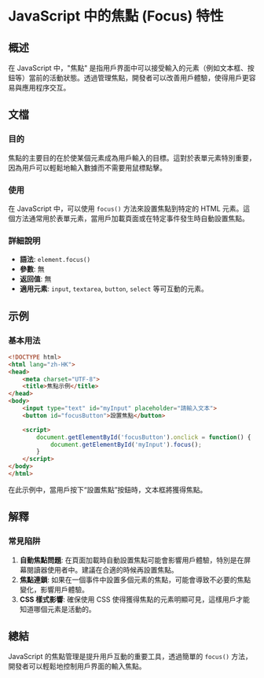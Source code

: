 <!--
Meta Description: # JavaScript 中的焦點 (Focus) 特性 ## 概述 在 JavaScript 中，"焦點" 是指用戶界面中可以接受輸入的元素（例如文本框、按鈕等）當前的活動狀態。透過管理焦點，開發者可以改善用戶體驗，使得用戶更容易與應用程序交互。 ## 文檔 ### 目的 焦點的主要目的在於使某個...
Meta Keywords: focus, html, javascript, button, input
-->

# JavaScript 中的焦點 (Focus) 特性

## 概述
在 JavaScript 中，"焦點" 是指用戶界面中可以接受輸入的元素（例如文本框、按鈕等）當前的活動狀態。透過管理焦點，開發者可以改善用戶體驗，使得用戶更容易與應用程序交互。

## 文檔
### 目的
焦點的主要目的在於使某個元素成為用戶輸入的目標。這對於表單元素特別重要，因為用戶可以輕鬆地輸入數據而不需要用鼠標點擊。

### 使用
在 JavaScript 中，可以使用 `focus()` 方法來設置焦點到特定的 HTML 元素。這個方法通常用於表單元素，當用戶加載頁面或在特定事件發生時自動設置焦點。

### 詳細說明
- **語法**: `element.focus()`
- **參數**: 無
- **返回值**: 無
- **適用元素**: `input`, `textarea`, `button`, `select` 等可互動的元素。

## 示例
### 基本用法
```html
<!DOCTYPE html>
<html lang="zh-HK">
<head>
    <meta charset="UTF-8">
    <title>焦點示例</title>
</head>
<body>
    <input type="text" id="myInput" placeholder="請輸入文本">
    <button id="focusButton">設置焦點</button>

    <script>
        document.getElementById('focusButton').onclick = function() {
            document.getElementById('myInput').focus();
        }
    </script>
</body>
</html>
```
在此示例中，當用戶按下“設置焦點”按鈕時，文本框將獲得焦點。

## 解釋
### 常見陷阱
1. **自動焦點問題**: 在頁面加載時自動設置焦點可能會影響用戶體驗，特別是在屏幕閱讀器使用者中。建議在合適的時候再設置焦點。
2. **焦點連鎖**: 如果在一個事件中設置多個元素的焦點，可能會導致不必要的焦點變化，影響用戶體驗。
3. **CSS 樣式影響**: 確保使用 CSS 使得獲得焦點的元素明顯可見，這樣用戶才能知道哪個元素是活動的。

## 總結
JavaScript 的焦點管理是提升用戶互動的重要工具，透過簡單的 `focus()` 方法，開發者可以輕鬆地控制用戶界面的輸入焦點。
